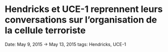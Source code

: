 # Hendricks et UCE-1 reprennent leurs conversations sur l’organisation de la cellule terroriste

Date: May 9, 2015 → May 13, 2015
tags: Hendricks, UCE-1
